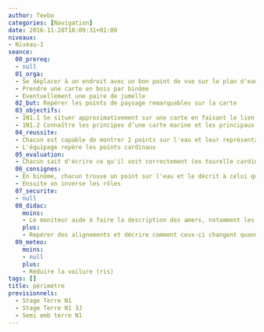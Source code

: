 ```yaml
---
author: Teebo
categories: [Navigation]
date: 2016-11-28T18:09:31+01:00
niveaux:
- Niveau-1
seance:
  00_prereq:
  - null
  01_orga:
  - Se déplacer à un endroit avec un bon point de vue sur le plan d'eau (Quart?)
  - Prendre une carte en bois par binôme
  - Eventuellement une paire de jumelle
  02_but: Repérer les points de paysage remarquables sur la carte
  03_objectifs:
  - 1N1.1 Se situer approximativement sur une carte en faisant le lien avec le paysage
  - 1N1.2 Connaître les principes d’une carte marine et les principaux symboles
  04_reussite:
  - Chacun est capable de montrer 2 points sur l'eau et leur représentation sur la carte
  - L'équipage repère les points cardinaux
  05_evaluation:
  - Chacun sait d'écrire ce qu'il voit correctement (ex tourelle cardinale est)
  06_consignes:
  - En binôme, chacun trouve un point sur l'eau et le décrit à celui qui a la carte
  - Ensuite on inverse les rôles
  07_securite:
  - null
  08_didac:
    moins:
    - Le moniteur aide à faire la description des amers, notamment les balises
    plus:
    - Repérer des alignements et décrire comment ceux-ci changent quand on bouge
  09_meteo:
    moins:
    - null
    plus:
    - Réduire la voilure (ris)
tags: []
title: périmètre
previsionnels:
  - Stage Terre N1
  - Stage Terre N1 3J
  - Semi emb terre N1
---
```

